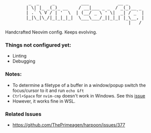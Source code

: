 <pre align="center">
  _  _     _          ___           __ _      
 | \| |_ _(_)_ __    / __|___ _ _  / _(_)__ _ 
 | .` \ V / | '  \  | (__/ _ \ ' \|  _| / _` |
 |_|\_|\_/|_|_|_|_|  \___\___/_||_|_| |_\__, |
                                        |___/ 
</pre>

Handcrafted Neovim config. Keeps evolving.

### Things not configured yet:
- Linting
- Debugging

### Notes:
- To determine a filetype of a buffer in a window/popup switch the focus/cursor to it and run `echo &ft`
- `Ctrl+Space` for `nvim-cmp` doesn't work in Windows. See this [issue](https://github.com/neovim/neovim/issues/8435)
- However, it works fine in WSL.

### Related Issues
- https://github.com/ThePrimeagen/harpoon/issues/377
